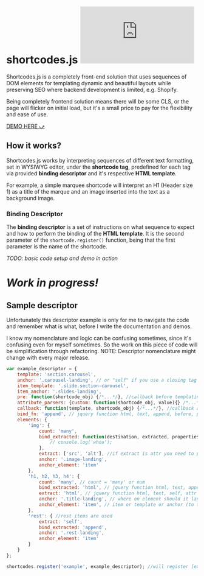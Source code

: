 # shortcodes.js [![npm version](https://img.shields.io/npm/v/shortcodes.js)](https://www.npmjs.com/package/shortcodes.js)
Shortcodes.js is a completely front-end solution that uses sequences of DOM elements for templating dynamic and beautiful layouts while preserving SEO where backend development is limited, e.g. Shopify.

Being completely frontend solution means there will be some CLS, or the page will flicker on initial load, but it's a small price to pay for the flexibility and ease of use.

[DEMO HERE ⤻](http://stamat.github.io/shortcodes.js/)

## How it works?
Shortcodes.js works by interpreting sequences of different text formatting, set in WYSIWYG editor, under the **shortcode tag**, predefined for each tag via provided **binding descriptor** and it's respective **HTML template**.

For example, a simple marquee shortcode will interpret an H1 (Header size 1) as a title of the marque and an image inserted into the text as a background image.

### Binding Descriptor
The **binding descriptor** is a set of instructions on what sequence to expect and how to perform the binding of the **HTML template**. It is the second parameter of the `shortcode.register()` function, being that the first parameter is the name of the shortcode.



*TODO: basic code setup and demo in action*

# *Work in progress!*

## Sample descriptor

Unfortunately this descriptor example is only for me to navigate the code and remember what is what, before I write the documentation and demos.

I know my nomenclature and logic can be confusing sometimes, since it's confusing even for myself sometimes. So the work on this piece of code will be simplification through refactoring. NOTE: Descriptor nomenclature might change with every major release.

```javascript
var example_descriptor = {
    template: 'section.carousel',
    anchor: '.carousel-landing', // or "self" if you use a closing tag for shortcode this will inject the shortcode at the place it was found
    item_template: '.slide.section-carousel',
    item_anchor: '.slides-landing',
	pre: function(shortcode_obj) {/*...*/}, //callback before templating
	attribute_parsers: {custom: function(shortcode_obj, value){} /*...*/}, //additional attribute parsing methods, see Shortcodes.prototype.parseAttributes. This example will trigger a function for any attribute starting with "custom-"
	callback: function(template, shortcode_obj) {/*...*/}, //callback after templating is complete, with arguments sufficient for doing some manual additional programming
    bind_fn: 'append', // jquery function html, text, append, before, prepend or custom function with arguments (extract, $dest, props, descriptor)
    elements: {
        'img': {
            count: 'many',
            bind_extracted: function(destination, extracted, properties, shortcode_obj, num) {
                // console.log('whoa');
            },
            extract: ['src', 'alt'], //if extract is attr you need to provide which attr, can be string or array
            anchor: '.image-landing',
            anchor_element: 'item'
        },
        'h1, h2, h3, h4': {
            count: 'many', // count = 'many' or num
            bind_extracted: 'html', // jquery function html, text, append, before, prepend, or custom function
            extract: 'html', // jquery function html, text, self, attr or custom function
            anchor: '.title-landing', // where on element should it land
            anchor_element: 'item', // item or template or anchor (to the selected element)
        },
        'rest': { //rest items are used
            extract: 'self',
            bind_extracted: 'append',
            anchor: '.rest-landing',
            anchor_element: 'item'
        }
    }
};

shortcodes.register('example', example_descriptor); //will register [example] shortcode based on provided descriptor, which contains all the infromation required for parsing DOM and templates with the instructions for templating.
```
